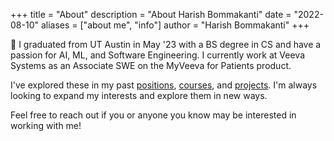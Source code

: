 +++
title = "About"
description = "About Harish Bommakanti"
date = "2022-08-10"
aliases = ["about me", "info"]
author = "Harish Bommakanti"
+++

:wave:  I graduated from UT Austin in May '23 with a BS degree in CS and have a passion for AI, ML, and Software Engineering. I currently work at Veeva Systems as an Associate SWE on the MyVeeva for Patients product.

I've explored these in my past [positions](../experience), [courses](../education), and [projects](../projects). I'm always looking to expand my interests and explore them in new ways.

Feel free to reach out if you or anyone you know may be interested in working with me!
